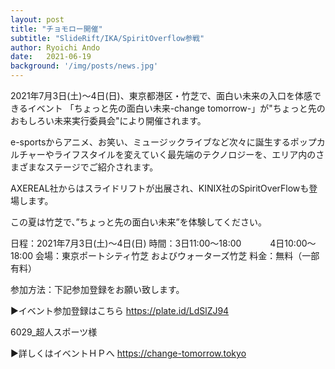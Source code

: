 ```yaml
---
layout: post
title: "チョモロー開催"
subtitle: "SlideRift/IKA/SpiritOverflow参戦"
author: Ryoichi Ando
date:   2021-06-19
background: '/img/posts/news.jpg'
---
```


2021年7月3日(土)～4日(日)、東京都港区・竹芝で、面白い未来の入口を体感できるイベント
「ちょっと先の面白い未来-change tomorrow-」が"ちょっと先のおもしろい未来実行委員会"により開催されます。

e-sportsからアニメ、お笑い、ミュージックライブなど次々に誕生するポップカルチャーやライフスタイルを変えていく最先端のテクノロジーを、エリア内のさまざまなステージでご紹介されます。

AXEREAL社からはスライドリフトが出展され、KINIX社のSpiritOverFlowも登場します。


この夏は竹芝で、”ちょっと先の面白い未来”を体験してください。 

日程：2021年7月3日(土)～4日(日)
時間：3日11:00～18:00
　　　4日10:00～18:00
会場：東京ポートシティ竹芝
およびウォーターズ竹芝
料金：無料（一部有料）

参加方法：下記参加登録をお願い致します。

▶イベント参加登録はこちら
https://plate.id/LdSlZJ94

6029_超人スポーツ様

▶詳しくはイベントＨＰへ
https://change-tomorrow.tokyo
